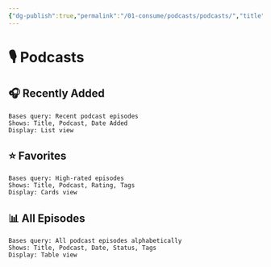 ```yaml
---
{"dg-publish":true,"permalink":"/01-consume/podcasts/podcasts/","title":"🎙️ Podcasts","tags":["podcasts","audio","folder-note"]}
---
```



# 🎙️ Podcasts

## 🎧 Recently Added

```
Bases query: Recent podcast episodes
Shows: Title, Podcast, Date Added
Display: List view
```

## ⭐ Favorites

```
Bases query: High-rated episodes
Shows: Title, Podcast, Rating, Tags
Display: Cards view
```

## 📊 All Episodes

```
Bases query: All podcast episodes alphabetically
Shows: Title, Podcast, Date, Status, Tags
Display: Table view
```